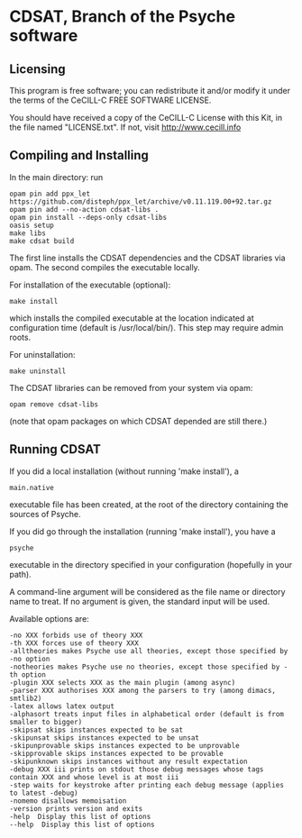 CDSAT, Branch of the Psyche software
====================================


Licensing
---------

This program is free software; you can redistribute it and/or modify
it under the terms of the CeCILL-C FREE SOFTWARE LICENSE.

You should have received a copy of the CeCILL-C License with this
Kit, in the file named "LICENSE.txt".
If not, visit http://www.cecill.info


Compiling and Installing
------------------------

In the main directory: run

    opam pin add ppx_let https://github.com/disteph/ppx_let/archive/v0.11.119.00+92.tar.gz
    opam pin add --no-action cdsat-libs .
    opam pin install --deps-only cdsat-libs
    oasis setup
    make libs
    make cdsat build

The first line installs the CDSAT dependencies and the CDSAT libraries via opam.
The second compiles the executable locally.

For installation of the executable (optional):

    make install

which installs the compiled executable at the location indicated at
configuration time (default is /usr/local/bin/). This step may require admin
roots.

For uninstallation:

    make uninstall

The CDSAT libraries can be removed from your system via opam:

    opam remove cdsat-libs

(note that opam packages on which CDSAT depended are still there.)


Running CDSAT
-------------

If you did a local installation (without running 'make install'), a

    main.native

executable file has been created, at the root of the directory containing the
sources of Psyche.

If you did go through the installation (running 'make install'), you have a

    psyche

executable in the directory specified in your configuration (hopefully in your
path).

A command-line argument will be considered as the file name or directory name to treat.
If no argument is given, the standard input will be used.

Available options are:

    -no XXX forbids use of theory XXX
    -th XXX forces use of theory XXX
    -alltheories makes Psyche use all theories, except those specified by -no option
    -notheories makes Psyche use no theories, except those specified by -th option
    -plugin XXX selects XXX as the main plugin (among async)
    -parser XXX authorises XXX among the parsers to try (among dimacs, smtlib2)
    -latex allows latex output
    -alphasort treats input files in alphabetical order (default is from smaller to bigger)
    -skipsat skips instances expected to be sat
    -skipunsat skips instances expected to be unsat
    -skipunprovable skips instances expected to be unprovable
    -skipprovable skips instances expected to be provable
    -skipunknown skips instances without any result expectation
    -debug XXX iii prints on stdout those debug messages whose tags contain XXX and whose level is at most iii
    -step waits for keystroke after printing each debug message (applies to latest -debug)
    -nomemo disallows memoisation
    -version prints version and exits
    -help  Display this list of options
    --help  Display this list of options
